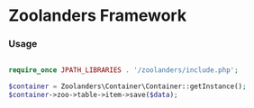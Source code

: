 # Zoolanders Framework

### Usage

```php

require_once JPATH_LIBRARIES . '/zoolanders/include.php';

$container = Zoolanders\Container\Container::getInstance();
$container->zoo->table->item->save($data);
```

